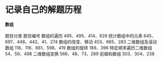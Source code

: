 # 记录自己的解题历程
#### 数组
题目分类  题目编号
数组的遍历 485、495、414、628 
统计数组中的元素 645、697、448、442、41、274
数组的改变、移动 453、665、283
二维数组及滚动数组 118、119、661、598、419
数组的旋转 189、396
特定顺序遍历二维数组 54、59、498
二维数组变换 566、48、73、289
前缀和数组 303、304、238